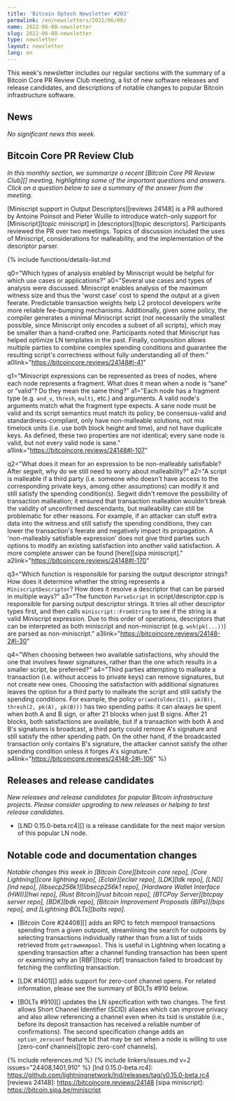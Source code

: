 ```yaml
---
title: 'Bitcoin Optech Newsletter #203'
permalink: /en/newsletters/2022/06/08/
name: 2022-06-08-newsletter
slug: 2022-06-08-newsletter
type: newsletter
layout: newsletter
lang: en
---
```

This week's newsletter includes our regular sections with the summary of
a Bitcoin Core PR Review Club meeting, a list of new software releases
and release candidates, and descriptions of notable changes to popular
Bitcoin infrastructure software.

## News

*No significant news this week.*

## Bitcoin Core PR Review Club

*In this monthly section, we summarize a recent [Bitcoin Core PR Review Club][]
meeting, highlighting some of the important questions and answers.  Click on a
question below to see a summary of the answer from the meeting.*

[Miniscript support in Output Descriptors][reviews 24148] is a PR authored by
Antoine Poinsot and Pieter Wuille to introduce watch-only support for
[Miniscript][topic miniscript] in [descriptors][topic descriptors].
Participants reviewed the PR over two meetings. Topics of discussion included
the uses of Miniscript, considerations for malleability, and the implementation
of the descriptor parser.

{% include functions/details-list.md

  q0="Which types of analysis enabled by Miniscript would be helpful for which
  use cases or applications?"
  a0="Several use cases and types of analysis were discussed. Miniscript enables
  analysis of the maximum witness size and thus the 'worst case' cost to spend the
  output at a given feerate. Predictable transaction weights help L2 protocol
  developers write more reliable fee-bumping mechanisms. Additionally, given some
  policy, the compiler generates a minimal Miniscript script (not necessarily the
  smallest possible, since Miniscript only encodes a subset of all scripts), which
  may be smaller than a hand-crafted one. Participants noted that Miniscript has
  helped optimize LN templates in the past. Finally, composition allows multiple
  parties to combine complex spending conditions and guarantee the resulting
  script's correctness without fully understanding all of them."
  a0link="https://bitcoincore.reviews/24148#l-41"

  q1="Miniscript expressions can be represented as trees of nodes, where each
  node represents a fragment. What does it mean when a node is “sane” or “valid”?
  Do they mean the same thing?"
  a1="Each node has a fragment type (e.g. `and_v`, `thresh`, `multi`, etc.) and
  arguments. A valid node's arguments match what the fragment type expects. A sane
  node must be valid and its script semantics must match its policy, be
  consensus-valid and standardness-compliant, only have non-malleable solutions,
  not mix timelock units (i.e. use both block height and time), and not have
  duplicate keys. As defined, these two properties are not identical; every sane
  node is valid, but not every valid node is sane."
  a1link="https://bitcoincore.reviews/24148#l-107"

  q2="What does it mean for an expression to be non-malleably satisfiable? After
  segwit, why do we still need to worry about malleability?"
  a2="A script is malleable if a third party (i.e. someone who doesn't have
  access to the corresponding private keys, among other assumptions) can modify it
  and still satisfy the spending condition(s). Segwit didn't remove the
  possibility of transaction malleation; it ensured that transaction malleation
  wouldn't break the validity of unconfirmed descendants, but malleability can
  still be problematic for other reasons. For example, if an attacker can stuff
  extra data into the witness and still satisfy the spending conditions, they can
  lower the transaction's feerate and negatively impact its propagation. A
  'non-malleably satisfiable expression' does not give third parties such options
  to modify an existing satisfaction into another valid satisfaction. A more
  complete answer can be found [here][sipa miniscript]."
  a2link="https://bitcoincore.reviews/24148#l-170"

  q3="Which function is responsible for parsing the output descriptor strings?
  How does it determine whether the string represents a `MiniscriptDescriptor`?
  How does it resolve a descriptor that can be parsed in multiple ways?"
  a3="The function `ParseScript` in script/descriptor.cpp is responsible for
  parsing output descriptor strings. It tries all other descriptor types first,
  and then calls `miniscript::FromString` to see if the string is a valid
  Miniscript expression. Due to this order of operations, descriptors that can be
  interpreted as both miniscript and non-miniscript (e.g. `wsh(pk(...))`) are
  parsed as non-miniscript."
  a3link="https://bitcoincore.reviews/24148-2#l-30"

  q4="When choosing between two available satisfactions, why should the one that
  involves fewer signatures, rather than the one which results in a smaller
  script, be preferred?"
  a4="Third parties attempting to malleate a transaction (i.e. without access to
  private keys) can remove signatures, but not create new ones. Choosing the
  satisfaction with additional signatures leaves the option for a third
  party to malleate the script and still satisfy the spending conditions.  For
  example, the policy `or(and(older(21), pk(B)), thresh(2, pk(A), pk(B)))` has two
  spending paths: it can always be spent when both A and B sign, or after 21
  blocks when just B signs. After 21 blocks, both satisfactions are available, but
  if a transaction with both A and B's signatures is broadcast, a third party
  could remove A's signature and still satisfy the other spending path. On the
  other hand, if the broadcasted transaction only contains B's signature, the
  attacker cannot satisfy the other spending condition unless it forges A's
  signature."
  a4link="https://bitcoincore.reviews/24148-2#l-106"
%}

## Releases and release candidates

*New releases and release candidates for popular Bitcoin infrastructure
projects.  Please consider upgrading to new releases or helping to test
release candidates.*

- [LND 0.15.0-beta.rc4][] is a release candidate for the next major
  version of this popular LN node.

## Notable code and documentation changes

*Notable changes this week in [Bitcoin Core][bitcoin core repo], [Core
Lightning][core lightning repo], [Eclair][eclair repo], [LDK][ldk repo],
[LND][lnd repo], [libsecp256k1][libsecp256k1 repo], [Hardware Wallet
Interface (HWI)][hwi repo], [Rust Bitcoin][rust bitcoin repo], [BTCPay
Server][btcpay server repo], [BDK][bdk repo], [Bitcoin Improvement
Proposals (BIPs)][bips repo], and [Lightning BOLTs][bolts repo].*

- [Bitcoin Core #24408][] adds an RPC to fetch mempool transactions
  spending from a given outpoint, streamlining the search for
  outpoints by selecting transactions individually rather than from
  a list of txids retrieved from `getrawmempool`. This is useful in
  Lightning when locating a spending transaction after a channel
  funding transaction has been spent or examining why an [RBF][topic rbf]
  transaction failed to broadcast by fetching the conflicting
  transaction.

- [LDK #1401][] adds support for zero-conf channel opens.  For related
  information, please see the summary of BOLTs #910 below.

- [BOLTs #910][] updates the LN specification with two changes.  The
  first allows Short Channel Identifier (SCID) aliases which can improve
  privacy and also allow referencing a channel even when its txid is
  unstable (i.e., before its deposit transaction has received a reliable
  number of confirmations).  The second specification change adds an
  `option_zeroconf` feature bit that may be set when a node is willing
  to use [zero-conf channels][topic zero-conf channels].

{% include references.md %}
{% include linkers/issues.md v=2 issues="24408,1401,910" %}
[lnd 0.15.0-beta.rc4]: https://github.com/lightningnetwork/lnd/releases/tag/v0.15.0-beta.rc4
[reviews 24148]: https://bitcoincore.reviews/24148
[sipa miniscript]: https://bitcoin.sipa.be/miniscript
